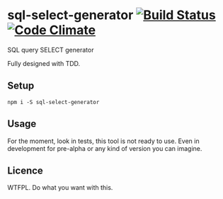 # sql-select-generator [![Build Status](https://travis-ci.org/MathRobin/sql-select-generator.svg)](https://travis-ci.org/MathRobin/sql-select-generator) [![Code Climate](https://codeclimate.com/github/MathRobin/sql-select-generator/badges/gpa.svg)](https://codeclimate.com/github/MathRobin/sql-select-generator)

SQL query SELECT generator

Fully designed with TDD.

## Setup

```shell
npm i -S sql-select-generator
```

## Usage

For the moment, look in tests, this tool is not ready to use. Even in development for pre-alpha or any kind of version you can imagine.

## Licence

WTFPL. Do what you want with this.